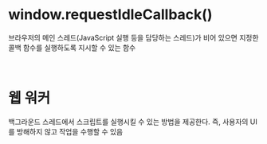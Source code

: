 # window.requestIdleCallback()

브라우저의 메인 스레드(JavaScript 실행 등을 담당하는 스레드)가 비어 있으면 지정한 콜백 함수를 실행하도록 지시할 수 있는 함수

<br>

# 웹 워커

백그라운드 스레드에서 스크립트를 실행시킬 수 있는 방법을 제공한다. 즉, 사용자의 UI를 방해하지 않고 작업을 수행할 수 있음
